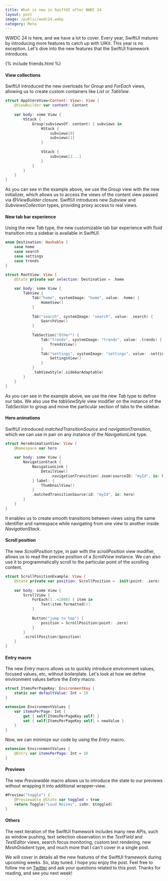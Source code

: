 ```yaml
---
title: What is new in SwiftUI after WWDC 24
layout: post
image: /public/wwdc24.webp
category: Meta
---
```


WWDC 24 is here, and we have a lot to cover. Every year, SwiftUI matures by introducing more features to catch up with UIKit. This year is no exception. Let's dive into the new features that the SwiftUI framework introduces.

{% include friends.html %}

#### View collections
SwiftUI introduced the new overloads for *Group* and *ForEach* views, allowing us to create custom containers like *List* or *TabView*.

```swift
struct AppStoreView<Content: View>: View {
    @ViewBuilder var content: Content
    
    var body: some View {
        VStack {
            Group(subviewsOf: content) { subviews in
                HStack {
                    subviews[0]
                    subviews[1]
                }
                
                VStack {
                    subviews[2...]
                }
            }
        }
    }
}
```

As you can see in the example above, we use the *Group* view with the new initializer, which allows us to access the views of the content view passed via *@ViewBuilder* closure. SwiftUI introduces new *Subview* and *SubviewsCollection* types, providing proxy access to real views.

#### New tab bar experience
Using the new *Tab* type, the new customizable tab bar experience with fluid transition into a sidebar is available in SwiftUI.

```swift
enum Destination: Hashable {
    case home
    case search
    case settings
    case trends
}

struct RootView: View {
    @State private var selection: Destination = .home
    
    var body: some View {
        TabView {
            Tab("home", systemImage: "home", value: .home) {
                HomeView()
            }
            
            Tab("search", systemImage: "search", value: .search) {
                SearchView()
            }
            
            TabSection("Other") {
                Tab("trends", systemImage: "trends", value: .trends) {
                    TrendsView()
                }
                Tab("settings", systemImage: "settings", value: .settings) {
                    SettingsView()
                }
            }
            .tabViewStyle(.sidebarAdaptable)
        }
    }
}
```

As you can see in the example above, we use the new *Tab* type to define our tabs. We also use the *tabViewStyle* view modifier on the instance of the *TabSection* to group and move the particular section of tabs to the sidebar.

#### Hero animations
SwiftUI introduced *matchedTransitionSource* and *navigationTransition*, which we can use in pair on any instance of the *NavigationLink* type.

```swift
struct HeroAnimationView: View {
    @Namespace var hero
    
    var body: some View {
        NavigationStack {
            NavigationLink {
                DetailView()
                    .navigationTransition(.zoom(sourceID: "myId", in: hero))
            } label: {
                ThumbnailView()
            }
            .matchedTransitionSource(id: "myId", in: hero)
        }
    }
}
```

It enables us to create smooth transitions between views using the same identifier and namespace while navigating from one view to another inside *NavigationStack*.

#### Scroll position
The new *ScrollPosition* type, in pair with the *scrollPosition* view modifier, allows us to read the precise position of a *ScrollView* instance. We can also use it to programmatically scroll to the particular point of the scrolling content.

```swift
struct ScrollPositionExample: View {
    @State private var position: ScrollPosition = .init(point: .zero)
    
    var body: some View {
        ScrollView {
            ForEach(1..<1000) { item in
                Text(item.formatted())
            }
            
            Button("jump to top") {
                position = ScrollPosition(point: .zero)
            }
        }
        .scrollPosition($position)
    }
}
```

#### Entry macro
The new *Entry* macro allows us to quickly introduce environment values, focused values, etc, without boilerplate. Let's look at how we define environment values before the *Entry* macro.

```swift
struct ItemsPerPageKey: EnvironmentKey {
    static var defaultValue: Int = 10
}

extension EnvironmentValues {
    var itemsPerPage: Int {
        get { self[ItemsPerPageKey.self] }
        set { self[ItemsPerPageKey.self] = newValue }
    }
}
```

Now, we can minimize our code by using the *Entry* macro.

```swift
extension EnvironmentValues {
    @Entry var itemsPerPage: Int = 10
}
```

#### Previews
The new *Previewable* macro allows us to introduce the state to our previews without wrapping it into additional wrapper-view.

```swift
#Preview("toggle") {
    @Previewable @State var toggled = true
    return Toggle("Loud Noises", isOn: $toggled)
}
```

#### Others
The next iteration of the SwiftUI framework includes many new APIs, such as window pushing, text selection observation in the *TextField* and *TextEditor* views, search focus monitoring, custom text rendering, new *MeshGradient* type, and much more that I can't cover in a single post.

We will cover in details all the new features of the SwiftUI framework during upcoming weeks. So, stay tuned. I hope you enjoy the post. Feel free to follow me on [Twitter](https://twitter.com/mecid) and ask your questions related to this post. Thanks for reading, and see you next week!
